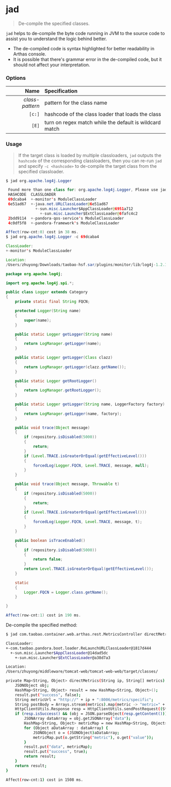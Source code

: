 jad
===

> De-compile the specified classes.

`jad` helps to de-compile the byte code running in JVM to the source code to assist you to understand the logic behind better.

* The de-compiled code is syntax highlighted for better readability in Arthas console.
* It is possible that there's grammar error in the de-compiled code, but it should not affect your interpretation.

### Options

|Name|Specification|
|---:|:---|
|*class-pattern*|pattern for the class name|
|`[c:]`|hashcode of the class loader that loads the class|
|`[E]`|turn on regex match while the default is wildcard match|

### Usage

> If the target class is loaded by multiple classloaders, `jad` outputs the `hashcode` of the corresponding classloaders, then you can re-run `jad` and specify `-c <hashcode>` to de-compile the target class from the specified classloader.

```java
$ jad org.apache.log4j.Logger

 Found more than one class for: org.apache.log4j.Logger, Please use jad -c hashcode org.apache.log4j.Logger
 HASHCODE  CLASSLOADER
 69dcaba4  +-monitor's ModuleClassLoader
 6e51ad67  +-java.net.URLClassLoader@6e51ad67
             +-sun.misc.Launcher$AppClassLoader@6951a712
               +-sun.misc.Launcher$ExtClassLoader@6fafc4c2
 2bdd9114  +-pandora-qos-service's ModuleClassLoader
 4c0df5f8  +-pandora-framework's ModuleClassLoader

Affect(row-cnt:0) cost in 38 ms.
$ jad org.apache.log4j.Logger -c 69dcaba4

ClassLoader:
+-monitor's ModuleClassLoader

Location:
/Users/zhuyong/Downloads/taobao-hsf.sar/plugins/monitor/lib/log4j-1.2.14.jar

package org.apache.log4j;

import org.apache.log4j.spi.*;

public class Logger extends Category
{
    private static final String FQCN;

    protected Logger(String name)
    {
        super(name);
    }

    public static Logger getLogger(String name)
    {
        return LogManager.getLogger(name);
    }

    public static Logger getLogger(Class clazz)
    {
        return LogManager.getLogger(clazz.getName());
    }

    public static Logger getRootLogger()
    {
        return LogManager.getRootLogger();
    }

    public static Logger getLogger(String name, LoggerFactory factory)
    {
        return LogManager.getLogger(name, factory);
    }

    public void trace(Object message)
    {
        if (repository.isDisabled(5000))
        {
            return;
        }
        if (Level.TRACE.isGreaterOrEqual(getEffectiveLevel()))
        {
            forcedLog(Logger.FQCN, Level.TRACE, message, null);
        }
    }

    public void trace(Object message, Throwable t)
    {
        if (repository.isDisabled(5000))
        {
            return;
        }
        if (Level.TRACE.isGreaterOrEqual(getEffectiveLevel()))
        {
            forcedLog(Logger.FQCN, Level.TRACE, message, t);
        }
    }

    public boolean isTraceEnabled()
    {
        if (repository.isDisabled(5000))
        {
            return false;
        }
        return Level.TRACE.isGreaterOrEqual(getEffectiveLevel());
    }

    static
    {
        Logger.FQCN = Logger.class.getName();
    }

}

Affect(row-cnt:1) cost in 190 ms.
```

De-compile the specified method:

```bash
$ jad com.taobao.container.web.arthas.rest.MetricsController directMetrics

ClassLoader:
+-com.taobao.pandora.boot.loader.ReLaunchURLClassLoader@1817d444
  +-sun.misc.Launcher$AppClassLoader@14dad5dc
    +-sun.misc.Launcher$ExtClassLoader@a38d7a3

Location:
/Users/zhuyong/middleware/tomcat-web/tomcat-web-web/target/classes/

private Map<String, Object> directMetrics(String ip, String[] metrics) {
    JSONObject obj;
    HashMap<String, Object> result = new HashMap<String, Object>();
    result.put("success", false);
    String metricUrl = "http://" + ip + ":8006/metrics/specific";
    String postBody = Arrays.stream(metrics).map(metric -> "metric=" + metric).collect(Collectors.joining("&"));
    HttpClientUtils.Response resp = HttpClientUtils.sendPostRequest((String)metricUrl, (String)postBody);
    if (resp.isSuccess() && (obj = JSON.parseObject(resp.getContent())).containsKey("success") && obj.getBoolean("success").booleanValue() && obj.containsKey("data")) {
        JSONArray dataArray = obj.getJSONArray("data");
        HashMap<String, Object> metricMap = new HashMap<String, Object>();
        for (Object aDataArray : dataArray) {
            JSONObject o = (JSONObject)aDataArray;
            metricMap.put(o.getString("metric"), o.get("value"));
        }
        result.put("data", metricMap);
        result.put("success", true);
        return result;
    }
    return result;
}

Affect(row-cnt:1) cost in 1508 ms.
```

